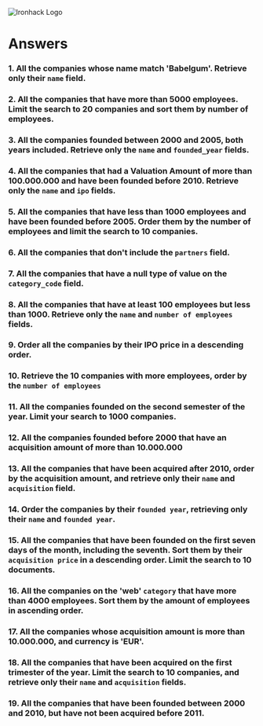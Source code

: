 ![Ironhack Logo](https://i.imgur.com/1QgrNNw.png)

# Answers

### 1. All the companies whose name match 'Babelgum'. Retrieve only their `name` field.

<!-- Your Code Goes Here -->
<!-- db.moviesExample.find({$and: [{year: 1921}, {rate: 8.3}]}, {_id: 0, year: 1, title: 1}).sort({year: 1}).pretty() -->

<!-- 
query: {name: "Babelgum"}
projection: {name:1, _id:0}
sort: 
skip: 
limit:
db.moviesExample.find({name:"Bablegum"}, {_id: 0, name: 1, title: 1}).pretty()


-->

### 2. All the companies that have more than 5000 employees. Limit the search to 20 companies and sort them by **number of employees**.

<!-- Your Code Goes Here -->
<!-- 
query: {number_of_employees: {$gt: 500}}
projection: {_id:0, name:1, number_of_employees:1}
sort: {number_of_employees:-1}
skip: 
limit: 20
-->

### 3. All the companies founded between 2000 and 2005, both years included. Retrieve only the `name` and `founded_year` fields.

<!-- Your Code Goes Here -->
<!-- 
query: { $and: [{founded_year: {$gt: 1999}}, {founded_year: {$lt: 2006}}]}
projection: {_id:0, name:1, founded_year:1}
sort: { founded_year: 1}
skip: 
limit: 
-->
### 4. All the companies that had a Valuation Amount of more than 100.000.000 and have been founded before 2010. Retrieve only the `name` and `ipo` fields.

<!-- Your Code Goes Here -->
<!-- 
query: {$and: [{founded_year: {$lt:2011}}, {"ipo.valuation_amount":{$gt: 100000000}}]}
projection: {_id:0, name:1, ipo:1}
sort: {"ipo.valuation_amount":-1}
skip: 
limit: 
-->

### 5. All the companies that have less than 1000 employees and have been founded before 2005. Order them by the number of employees and limit the search to 10 companies.

<!-- Your Code Goes Here -->
<!-- 
query: {$and: [{founded_year: {$lt:2006}}, {number_of_employees:{$lt: 1001}}]}
projection: {_id:0, name:1, number_of_employees:1, founded_year:1}
sort: {number_of_employees:-1}
skip: 
limit: 10
-->

### 6. All the companies that don't include the `partners` field.

<!-- Your Code Goes Here -->
<!-- 
query: {"partners.partner_name":{$exists:false}}
projection:
sort: 
skip: 
limit:
-->

### 7. All the companies that have a null type of value on the `category_code` field.

<!-- Your Code Goes Here -->
<!-- 
query: {category_code:null}
projection:
sort: 
skip: 
limit:
-->


### 8. All the companies that have at least 100 employees but less than 1000. Retrieve only the `name` and `number of employees` fields.

<!-- Your Code Goes Here -->
<!-- 
query: {$and: [{number_of_employees:{$gt: 99}},{number_of_employees:{$lt:1001}}]}
projection:{_id:0, number_of_employees:1, name:1}
sort: 
skip: 
limit:
-->

### 9. Order all the companies by their IPO price in a descending order.

<!-- Your Code Goes Here -->
<!-- 
query: 
projection:{_id:0, name:1, ipo:1}
sort: {"ipo.valuation_amount":-1}
skip: 
limit:
-->

### 10. Retrieve the 10 companies with more employees, order by the `number of employees`

<!-- Your Code Goes Here -->
<!-- 
query: 
projection: {_id:0, name:1, number_of_employees:1}
sort: {number_of_employees:-1}
skip: 
limit: 10
-->

### 11. All the companies founded on the second semester of the year. Limit your search to 1000 companies.

<!-- Your Code Goes Here -->
<!-- 
query: {$and:[{founded_month:{$gt:6}},{founded_month:{$lt:13}}]}
projection:
sort: 
skip: 
limit: 1000
-->

### 12. All the companies founded before 2000 that have an acquisition amount of more than 10.000.000

<!-- Your Code Goes Here -->
<!-- 
query: {$and:[{founded_year:{$lt:2000}},{"acquisition.price_amount":{$gt:10000000}}]}
projection:
sort: 
skip: 
limit:
-->

### 13. All the companies that have been acquired after 2010, order by the acquisition amount, and retrieve only their `name` and `acquisition` field.

<!-- Your Code Goes Here -->
<!-- 
query: {"acquisition.acquired_year":{$gt:2010}}
projection:{_id:0, name:1, acquisition:1}
sort: {"acquisition.price_amount":-1}
skip: 
limit:
-->

### 14. Order the companies by their `founded year`, retrieving only their `name` and `founded year`.

<!-- Your Code Goes Here -->
<!-- 
query:
projection:{_id:0, name:1, founded_year:1}
sort: {founded_year:1}
skip: 
limit:
-->

### 15. All the companies that have been founded on the first seven days of the month, including the seventh. Sort them by their `acquisition price` in a descending order. Limit the search to 10 documents.

<!-- Your Code Goes Here -->
<!-- 
query: {"acquisition.acquired_day":{$lt:8}}
projection: {_id:0, name:1, "acquisition.price_amount":1, "acquisition.acquired_day":1}
sort: {"acquisition.price_amount":-1}
skip: 
limit: 10
-->

### 16. All the companies on the 'web' `category` that have more than 4000 employees. Sort them by the amount of employees in ascending order.

<!-- Your Code Goes Here -->
<!-- 
query: {$and:[{category_code:'web'},{number_of_employees:{$gt:4000}}]}
projection:
sort: {number_of_employees:1}
skip: 
limit:
-->

### 17. All the companies whose acquisition amount is more than 10.000.000, and currency is 'EUR'.

<!-- Your Code Goes Here -->
<!-- 
query: {$and:[{"acquisition.price_amount":{$gt:10000000}},{"acquisition.price_currency_code":"EUR"}]}
projection:
sort: 
skip: 
limit:
-->

### 18. All the companies that have been acquired on the first trimester of the year. Limit the search to 10 companies, and retrieve only their `name` and `acquisition` fields.

<!-- Your Code Goes Here -->
<!-- 
query: {"acquisition.acquired_month":{$lt:4}}
projection: {_id:0, name:1, acquisition:1}
sort: 
skip: 
limit: 10
-->

### 19. All the companies that have been founded between 2000 and 2010, but have not been acquired before 2011.

<!-- Your Code Goes Here -->
<!-- 
query: {$and:[{founded_year:{$lt:2011}}, {founded_year:{$gt:1999}},{"acquisition.acquired_year":{$gt:2011}}]}
projection: {_id:0, name:1, acquisition:1, founded_year:1}
sort: 
skip: 
limit:
-->
